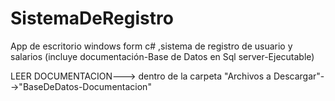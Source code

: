 # SistemaDeRegistro
App de escritorio windows form c# ,sistema de registro de usuario y salarios (incluye documentación-Base de Datos en Sql server-Ejecutable)

LEER DOCUMENTACION---> dentro de la carpeta "Archivos a Descargar"-->"BaseDeDatos-Documentacion"
